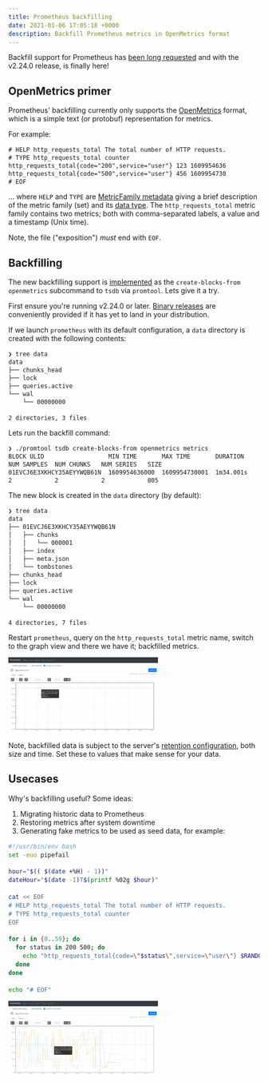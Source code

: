 ```yaml
---
title: Prometheus backfilling
date: 2021-01-06 17:05:18 +0000
description: Backfill Prometheus metrics in OpenMetrics format
---
```


Backfill support for Prometheus has [been long requested](https://github.com/prometheus/prometheus/issues/535) and with the v2.24.0 release, is finally here!

## OpenMetrics primer

Prometheus' backfilling currently only supports the [OpenMetrics](https://openmetrics.io/) format, which is a simple text (or protobuf) representation for metrics.

For example:

```
# HELP http_requests_total The total number of HTTP requests.
# TYPE http_requests_total counter
http_requests_total{code="200",service="user"} 123 1609954636
http_requests_total{code="500",service="user"} 456 1609954730
# EOF
```

... where `HELP` and `TYPE` are [MetricFamily metadata](https://github.com/OpenObservability/OpenMetrics/blob/2474ddafe93217cc4979de0b3148e47a1d9340ad/specification/OpenMetrics.md#metricfamily-metadata) giving a brief description of the metric family (set) and its [data type](https://github.com/OpenObservability/OpenMetrics/blob/2474ddafe93217cc4979de0b3148e47a1d9340ad/specification/OpenMetrics.md#metric-types). The `http_requests_total` metric family contains two metrics; both with comma-separated labels, a value and a timestamp (Unix time).

Note, the file ("exposition") _must_ end with `EOF`.

## Backfilling

The new backfilling support is [implemented](https://github.com/prometheus/prometheus/blob/v2.24.0/docs/storage.md#backfilling-from-openmetrics-format) as the `create-blocks-from openmetrics` subcommand to `tsdb` via `promtool`. Lets give it a try.

First ensure you're running v2.24.0 or later. [Binary releases](https://github.com/prometheus/prometheus/releases) are conveniently provided if it has yet to land in your distribution.

If we launch `prometheus` with its default configuration, a `data` directory is created with the following contents:

```shell
❯ tree data
data
├── chunks_head
├── lock
├── queries.active
└── wal
    └── 00000000

2 directories, 3 files
```

Lets run the backfill command:

```shell
❯ ./promtool tsdb create-blocks-from openmetrics metrics
BLOCK ULID                  MIN TIME       MAX TIME       DURATION     NUM SAMPLES  NUM CHUNKS   NUM SERIES   SIZE
01EVCJ6E3XKHCY35AEYYWQB61N  1609954636000  1609954730001  1m34.001s    2            2            2            805
```

The new block is created in the `data` directory (by default):

```shell
❯ tree data
data
├── 01EVCJ6E3XKHCY35AEYYWQB61N
│   ├── chunks
│   │   └── 000001
│   ├── index
│   ├── meta.json
│   └── tombstones
├── chunks_head
├── lock
├── queries.active
└── wal
    └── 00000000

4 directories, 7 files
```

Restart `prometheus`, query on the `http_requests_total` metric name, switch to the graph view and there we have it; backfilled metrics.

[![Prometheus graph showing backfilled metrics][prgraphth]][prgraph]

[prgraph]: /assets/img/prometheus-graph-backfilled-metrics.png
[prgraphth]: /assets/img/th/prometheus-graph-backfilled-metrics.png

Note, backfilled data is subject to the server's [retention configuration](https://github.com/prometheus/prometheus/blob/v2.24.0/docs/storage.md#operational-aspects), both size and time. Set these to values that make sense for your data.

## Usecases

Why's backfilling useful? Some ideas:

1. Migrating historic data to Prometheus
2. Restoring metrics after system downtime
3. Generating fake metrics to be used as seed data, for example:

```bash
#!/usr/bin/env bash
set -euo pipefail

hour="$(( $(date +%H) - 1))"
dateHour="$(date -I)T$(printf %02g $hour)"

cat << EOF
# HELP http_requests_total The total number of HTTP requests.
# TYPE http_requests_total counter
EOF

for i in {0..59}; do
  for status in 200 500; do
    echo "http_requests_total{code=\"$status\",service=\"user\"} $RANDOM $(date -d "${dateHour}:$(printf %02g "$i"):00" +%s)"
  done
done

echo "# EOF"
```

[![Prometheus graph from seed data][prgraphseedth]][prgraphseed]

[prgraphseed]: /assets/img/prometheus-graph-backfilled-metrics-seed.png
[prgraphseedth]: /assets/img/th/prometheus-graph-backfilled-metrics-seed.png
